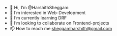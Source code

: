 - 👋 Hi, I’m @HarshithSheggam
- 👀 I’m interested in Web-Development 
- 🌱 I’m currently learning DRF
- 💞️ I’m looking to collaborate on Frontend-projects
- 📫 How to reach me sheggamharshith@gmail.com

<!---
HarshithSheggam/HarshithSheggam is a ✨ special ✨ repository because its `README.md` (this file) appears on your GitHub profile.
You can click the Preview link to take a look at your changes.
--->
